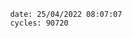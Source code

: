 

                date: 25/04/2022 08:07:07
                cycles: 90720

                         